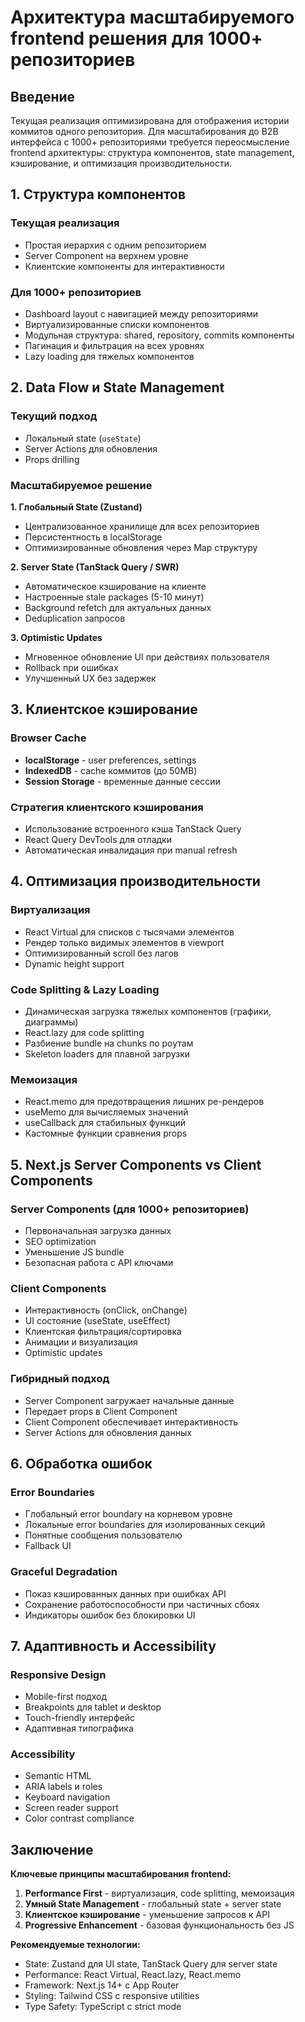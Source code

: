 # Архитектура масштабируемого frontend решения для 1000+ репозиториев

## Введение

Текущая реализация оптимизирована для отображения истории коммитов одного репозитория. Для масштабирования до B2B интерфейса с 1000+ репозиториями требуется переосмысление frontend архитектуры: структура компонентов, state management, кэширование, и оптимизация производительности.

## 1. Структура компонентов

### Текущая реализация
- Простая иерархия с одним репозиторием
- Server Component на верхнем уровне
- Клиентские компоненты для интерактивности

### Для 1000+ репозиториев
- Dashboard layout с навигацией между репозиториями
- Виртуализированные списки компонентов
- Модульная структура: shared, repository, commits компоненты
- Пагинация и фильтрация на всех уровнях
- Lazy loading для тяжелых компонентов

## 2. Data Flow и State Management

### Текущий подход
- Локальный state (`useState`)
- Server Actions для обновления
- Props drilling

### Масштабируемое решение

**1. Глобальный State (Zustand)**
- Централизованное хранилище для всех репозиториев
- Персистентность в localStorage
- Оптимизированные обновления через Map структуру

**2. Server State (TanStack Query / SWR)**
- Автоматическое кэширование на клиенте
- Настроенные stale packages (5-10 минут)
- Background refetch для актуальных данных
- Deduplication запросов

**3. Optimistic Updates**
- Мгновенное обновление UI при действиях пользователя
- Rollback при ошибках
- Улучшенный UX без задержек

## 3. Клиентское кэширование

### Browser Cache
- **localStorage** - user preferences, settings
- **IndexedDB** - cache коммитов (до 50MB)
- **Session Storage** - временные данные сессии

### Стратегия клиентского кэширования
- Использование встроенного кэша TanStack Query
- React Query DevTools для отладки
- Автоматическая инвалидация при manual refresh

## 4. Оптимизация производительности

### Виртуализация
- React Virtual для списков с тысячами элементов
- Рендер только видимых элементов в viewport
- Оптимизированный scroll без лагов
- Dynamic height support

### Code Splitting & Lazy Loading
- Динамическая загрузка тяжелых компонентов (графики, диаграммы)
- React.lazy для code splitting
- Разбиение bundle на chunks по роутам
- Skeleton loaders для плавной загрузки

### Мемоизация
- React.memo для предотвращения лишних ре-рендеров
- useMemo для вычисляемых значений
- useCallback для стабильных функций
- Кастомные функции сравнения props

## 5. Next.js Server Components vs Client Components

### Server Components (для 1000+ репозиториев)
- Первоначальная загрузка данных
- SEO optimization
- Уменьшение JS bundle
- Безопасная работа с API ключами

### Client Components
- Интерактивность (onClick, onChange)
- UI состояние (useState, useEffect)
- Клиентская фильтрация/сортировка
- Анимации и визуализация
- Optimistic updates

### Гибридный подход
- Server Component загружает начальные данные
- Передает props в Client Component
- Client Component обеспечивает интерактивность
- Server Actions для обновления данных

## 6. Обработка ошибок

### Error Boundaries
- Глобальный error boundary на корневом уровне
- Локальные error boundaries для изолированных секций
- Понятные сообщения пользователю
- Fallback UI

### Graceful Degradation
- Показ кэшированных данных при ошибках API
- Сохранение работоспособности при частичных сбоях
- Индикаторы ошибок без блокировки UI

## 7. Адаптивность и Accessibility

### Responsive Design
- Mobile-first подход
- Breakpoints для tablet и desktop
- Touch-friendly интерфейс
- Адаптивная типографика

### Accessibility
- Semantic HTML
- ARIA labels и roles
- Keyboard navigation
- Screen reader support
- Color contrast compliance

## Заключение

**Ключевые принципы масштабирования frontend:**
1. **Performance First** - виртуализация, code splitting, мемоизация
2. **Умный State Management** - глобальный state + server state
3. **Клиентское кэширование** - уменьшение запросов к API
4. **Progressive Enhancement** - базовая функциональность без JS

**Рекомендуемые технологии:**
- State: Zustand для UI state, TanStack Query для server state
- Performance: React Virtual, React.lazy, React.memo
- Framework: Next.js 14+ с App Router
- Styling: Tailwind CSS с responsive utilities
- Type Safety: TypeScript с strict mode
